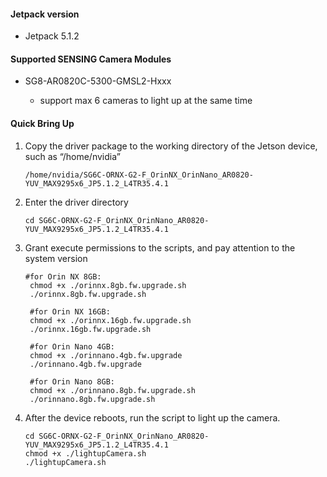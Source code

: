 #### Jetpack version

* Jetpack 5.1.2

#### Supported SENSING Camera Modules

* SG8-AR0820C-5300-GMSL2-Hxxx

  * support max 6 cameras to light up at the same time

#### Quick Bring Up

1. Copy the driver package to the working directory of the Jetson device, such as “/home/nvidia”

   ```
   /home/nvidia/SG6C-ORNX-G2-F_OrinNX_OrinNano_AR0820-YUV_MAX9295x6_JP5.1.2_L4TR35.4.1
   ```
2. Enter the driver directory

   ```
   cd SG6C-ORNX-G2-F_OrinNX_OrinNano_AR0820-YUV_MAX9295x6_JP5.1.2_L4TR35.4.1
   ```
3. Grant execute permissions to the scripts, and pay attention to the system version

   ```
   #for Orin NX 8GB:
	chmod +x ./orinnx.8gb.fw.upgrade.sh
	./orinnx.8gb.fw.upgrade.sh
	
	#for Orin NX 16GB:
	chmod +x ./orinnx.16gb.fw.upgrade.sh
	./orinnx.16gb.fw.upgrade.sh
	
	#for Orin Nano 4GB:
	chmod +x ./orinnano.4gb.fw.upgrade
	./orinnano.4gb.fw.upgrade
	
	#for Orin Nano 8GB:
	chmod +x ./orinnano.8gb.fw.upgrade.sh
	./orinnano.8gb.fw.upgrade.sh
   ```
4. After the device reboots, run the script to light up the camera.

   ```
   cd SG6C-ORNX-G2-F_OrinNX_OrinNano_AR0820-YUV_MAX9295x6_JP5.1.2_L4TR35.4.1
   chmod +x ./lightupCamera.sh
   ./lightupCamera.sh
   ```